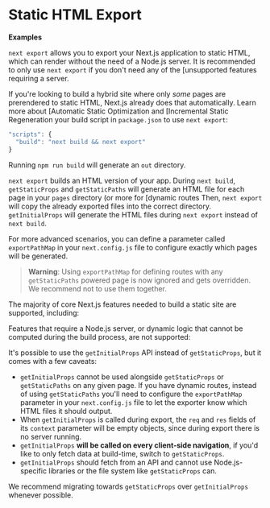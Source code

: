# Static HTML Export



**Examples**

`next export` allows you to export your Next.js application to static HTML, which can render without the need of a Node.js server. It is recommended to only use `next export` if you don't need any of the [unsupported features requiring a server.


If you're looking to build a hybrid site where only *some* pages are prerendered to static HTML, Next.js already does that automatically. Learn more about [Automatic Static Optimization and [Incremental Static Regeneration your build script in `package.json` to use `next export`:



```javascript
"scripts": {
  "build": "next build && next export"
}

```

Running `npm run build` will generate an `out` directory.


`next export` builds an HTML version of your app. During `next build`, `getStaticProps` and `getStaticPaths` will generate an HTML file for each page in your `pages` directory (or more for [dynamic routes Then, `next export` will copy the already exported files into the correct directory. `getInitialProps` will generate the HTML files during `next export` instead of `next build`.


For more advanced scenarios, you can define a parameter called `exportPathMap` in your `next.config.js` file to configure exactly which pages will be generated.



> 
> **Warning**: Using `exportPathMap` for defining routes with any `getStaticPaths` powered page is now ignored and gets overridden. We recommend not to use them together.
> 
> 
> 


The majority of core Next.js features needed to build a static site are supported, including:


Features that require a Node.js server, or dynamic logic that cannot be computed during the build process, are not supported:


It's possible to use the `getInitialProps` API instead of `getStaticProps`, but it comes with a few caveats:


* `getInitialProps` cannot be used alongside `getStaticProps` or `getStaticPaths` on any given page. If you have dynamic routes, instead of using `getStaticPaths` you'll need to configure the `exportPathMap` parameter in your `next.config.js` file to let the exporter know which HTML files it should output.
* When `getInitialProps` is called during export, the `req` and `res` fields of its `context` parameter will be empty objects, since during export there is no server running.
* `getInitialProps` **will be called on every client-side navigation**, if you'd like to only fetch data at build-time, switch to `getStaticProps`.
* `getInitialProps` should fetch from an API and cannot use Node.js-specific libraries or the file system like `getStaticProps` can.


We recommend migrating towards `getStaticProps` over `getInitialProps` whenever possible.




